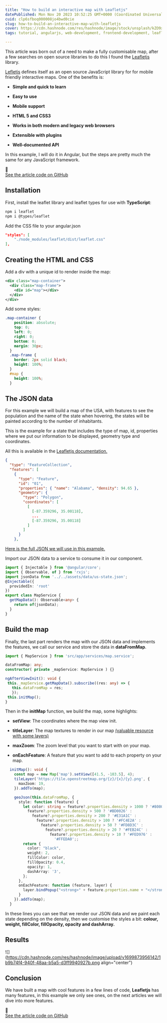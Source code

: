 ```yaml
---
title: "How to build an interactive map with Leafletjs"
datePublished: Mon Nov 20 2023 10:52:25 GMT+0000 (Coordinated Universal Time)
cuid: clp6sfboq000008jo4bwd0cie
slug: how-to-build-an-interactive-map-with-leafletjs
cover: https://cdn.hashnode.com/res/hashnode/image/stock/unsplash/kZO9xqmO_TA/upload/b97798ef6d803c0e0bc2d8f3e1c9f07b.jpeg
tags: tutorial, angularjs, web-development, frontend-development, leaflet

---
```


This article was born out of a need to make a fully customisable map, after a few searches on open source libraries to do this I found the [Leafletjs](https://leafletjs.com/) library.

[Lefletjs](https://leafletjs.com/) defines itself as an open source JavaScript library for for mobile friendly interactive maps. One of the benefits is:

* **Simple and quick to learn**
    
* **Easy to use**
    
* **Mobile support**
    
* **HTML 5 and CSS3**
    
* **Works in both modern and legacy web browsers**
    
* **Extensible with plugins**
    
* **Well-documented API**
    

In this example, I will do it in Angular, but the steps are pretty much the same for any JavaScript framework.

<div data-node-type="callout">
<div data-node-type="callout-emoji">🚀</div>
<div data-node-type="callout-text"><a target="_blank" rel="noopener noreferrer nofollow" href="https://github.com/rubenperegrina/leafletjs-map/tree/main" style="pointer-events: none">See the article code on GitHub</a></div>
</div>

## Installation

First, install the leaflet library and leaflet types for use with **TypeScript**:

```bash
npm i leaflet
npm i @types/leaflet
```

Add the CSS file to your angular.json

```json
"styles": [
    "./node_modules/leaflet/dist/leaflet.css"
],
```

## Creating the HTML and CSS

Add a div with a unique id to render inside the map:

```xml
<div class="map-container">
  <div class="map-frame">
    <div id="map"></div>
  </div>
</div>
```

Add some styles:

```css
.map-container {
    position: absolute;
    top: 0;
    left: 0;
    right: 0;
    bottom: 0;
    margin: 30px;
  }
  .map-frame {
    border: 2px solid black;
    height: 100%;
  }
  #map {
    height: 100%;
  }
```

## The JSON data

For this example we will build a map of the USA, with features to see the population and the name of the state when hovering, the states will be painted according to the number of inhabitants.

This is the example for a state that includes the type of map, id, properties where we put our information to be displayed, geometry type and coordinates.

All this is available in the [Leafletjs documentation.](https://leafletjs.com/reference.html#polygon)

```json
{
  "type": "FeatureCollection",
  "features": [
    {
      "type": "Feature",
      "id": "01",
      "properties": { "name": "Alabama", "density": 94.65 },
      "geometry": {
        "type": "Polygon",
        "coordinates": [
          [
            [-87.359296, 35.00118],
            ...
            [-87.359296, 35.00118]
          ]
        ]
      }
    },
```

[Here is the full JSON we will use in this example.](https://github.com/rubenperegrina/leafletjs-map/blob/main/src/assets/data/us-state.json?short_path=9aff487)

Import our JSON data to a service to consume it in our component.

```typescript
import { Injectable } from '@angular/core';
import { Observable, of } from 'rxjs';
import jsonData from '../../assets/data/us-state.json';
@Injectable({
  providedIn: 'root'
})
export class MapService {
  getMapData(): Observable<any> {
    return of(jsonData);
  }
}
```

## Build the map

Finally, the last part renders the map with our JSON data and implements the features, we call our service and store the data in **dataFromMap**.

```typescript
import { MapService } from 'src/app/services/map.service';

dataFromMap: any;
constructor( private _mapService: MapService ) {}

ngAfterViewInit(): void {
 this._mapService.getMapData().subscribe((res: any) => {
   this.dataFromMap = res;
   });
 this.initMap();
}
```

Then in the **initMap** function, we build the map, some highlights:

* **setView**: The coordinates where the map view init.
    
* **titleLayer**: The map textures to render in our map [(valuable resource with some layers)](https://leaflet-extras.github.io/leaflet-providers/preview/)
    
* **maxZoom**: The zoom level that you want to start with on your map.
    
* **onEachFeature**: A feature that you want to add to each property on your map.
    

```typescript
  initMap(): void {
    const map = new Map('map').setView([41.5, -103.5], 4);
    tileLayer('https://tile.openstreetmap.org/{z}/{x}/{y}.png', {
      maxZoom: 19,
    }).addTo(map);

    geoJson(this.dataFromMap, {
      style: function (feature) {
        let color: string = feature?.properties.density > 1000 ? '#800026' :
          feature?.properties.density > 500 ? '#BD0026' :
            feature?.properties.density > 200 ? '#E31A1C' :
              feature?.properties.density > 100 ? '#FC4E2A' :
                feature?.properties.density > 50 ? '#FD8D3C' :
                  feature?.properties.density > 20 ? '#FEB24C' :
                    feature?.properties.density > 10 ? '#FED976' :
                      '#FFEDA0';;
        return {
          color: "black",
          weight: 2,
          fillColor: color,
          fillOpacity: 0.4,
          opacity: 1,
          dashArray: '3',
        };
      },
      onEachFeature: function (feature, layer) {
        layer.bindPopup("<strong>" + feature.properties.name + "</strong></br>" + "<strong>" + "Density: " + feature.properties.density + "</strong>");
      }
    }).addTo(map);
  }
```

In these lines you can see that we render our JSON data and we paint each state depending on the density, then we customise the styles a bit: **colour, weight, fillColor, fillOpacity, opacity and dashArray.**

## Results

![](https://cdn.hashnode.com/res/hashnode/image/upload/v1699873956142/1b9b74f4-940f-48aa-b5a5-d3ff9940927b.png align="center")

## Conclusion

We have built a map with cool features in a few lines of code, **Leafletjs** has many features, in this example we only see ones, on the next articles we will dive into more features.

<div data-node-type="callout">
<div data-node-type="callout-emoji">🚀</div>
<div data-node-type="callout-text"><a target="_blank" rel="noopener noreferrer nofollow" href="https://github.com/rubenperegrina/leafletjs-map/tree/main" style="pointer-events: none">See the article code on GitHub</a></div>
</div>